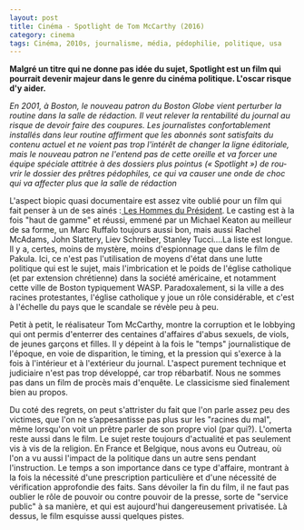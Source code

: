 ```yaml
---
layout: post
title: Cinéma - Spotlight de Tom McCarthy (2016)
category: cinema
tags: Cinéma, 2010s, journalisme, média, pédophilie, politique, usa
---
```

**Malgré un titre qui ne donne pas idée du sujet, Spotlight est un film qui pourrait devenir majeur dans le genre du cinéma politique. L'oscar risque d'y aider.**

*En 2001, à Boston, le nouveau patron du <i><span class="lang-en" lang="en">Boston Globe</i> vient perturber la routine dans la salle de rédaction. Il veut relever la rentabilité du journal au risque de devoir faire des coupures. Les journalistes confortablement installés dans leur routine affirment que les abonnés sont satisfaits du contenu actuel et ne voient pas trop l'intérêt de changer la ligne éditoriale, mais le nouveau patron ne l'entend pas de cette oreille et va forcer une équipe spéciale attitrée à des dossiers plus pointus (<span class="citation not_fr_quote" lang="en">« <span class="italique">Spotlight ») de rouvrir le dossier des prêtres pédophiles, ce qui va causer une onde de choc qui va affecter plus que la salle de rédaction*

L'aspect biopic quasi documentaire est assez vite oublié pour un film qui fait penser à un de ses ainés :<a href="https://fr.wikipedia.org/wiki/Les_Hommes_du_pr%C3%A9sident_%28film%29"> Les Hommes du Président</a>. Le casting est à la fois "haut de gamme" et réussi, emmené par un Michael Keaton au meilleur de sa forme, un Marc Ruffalo toujours aussi bon, mais aussi Rachel McAdams, John Slattery, Liev Schreiber, Stanley Tucci....La liste est longue. Il y a, certes, moins de mystère, moins d'espionnage que dans le film de Pakula. Ici, ce n'est pas l'utilisation de moyens d'état dans une lutte politique qui est le sujet, mais l'imbrication et le poids de l'église catholique (et par extension chrétienne) dans la société américaine, et notamment cette ville de Boston typiquement WASP. Paradoxalement, si la ville a des racines protestantes, l'église catholique y joue un rôle considérable, et c'est à l'échelle du pays que le scandale se révèle peu à peu.

Petit à petit, le réalisateur Tom McCarthy, montre la corruption et le lobbying qui ont permis d'enterrer des centaines d'affaires d'abus sexuels, de viols, de jeunes garçons et filles. Il y dépeint à la fois le "temps" journalistique de l'époque, en voie de disparition, le timing, et la pression qui s'exerce à la fois à l'intérieur et à l'extérieur du journal. L'aspect purement technique et judiciaire n'est pas trop développé, car trop rébarbatif. Nous ne sommes pas dans un film de procès mais d'enquête. Le classicisme sied finalement bien au propos.

Du coté des regrets, on peut s'attrister du fait que l'on parle assez peu des victimes, que l'on ne s’appesantisse pas plus sur les "racines du mal", même lorsqu'on voit un prêtre parler de son propre viol (par qui?). L'omerta reste aussi dans le film. Le sujet reste toujours d'actualité et pas seulement vis à vis de la religion. En France et Belgique, nous avons eu Outreau, où l'on a vu aussi l'impact de la politique dans un autre sens pendant l'instruction. Le temps a son importance dans ce type d'affaire, montrant à la fois la nécessité d'une prescription particulière et d'une nécessité de vérification approfondie des faits. Sans dévoiler la fin du film, il ne faut pas oublier le rôle de pouvoir ou contre pouvoir de la presse, sorte de "service public" à sa manière, et qui est aujourd'hui dangereusement privatisée. Là dessus, le film esquisse aussi quelques pistes.
